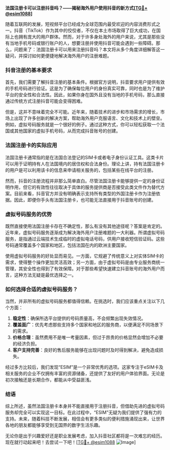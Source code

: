 **法国注册卡可以注册抖音吗？——揭秘海外用户使用抖音的新方式[[TG💪+ @esim1088](https://t.me/s/esim1088)]**

随着互联网的发展，短视频平台已经成为全球范围内最受欢迎的内容消费形式之一。抖音（TikTok）作为其中的佼佼者，不仅在本土市场取得了巨大成功，在国际上也拥有庞大的用户群体。然而，对于许多身处海外的用户来说，尤其是那些没有当地手机号码或银行账户的人，想要注册并使用抖音可能会遇到一些障碍。那么，问题来了：法国注册卡可以用来注册抖音吗？本文将从多个角度详细解答这一疑问，并探讨如何更便捷地解决海外用户的注册难题。

### 抖音注册的基本要求

首先，我们需要了解抖音注册的基本条件。根据官方说明，抖音要求用户提供有效的手机号码进行验证。这是为了确保每位用户的身份真实可靠，同时也是为了维护平台的安全性和合法性。因此，如果你身在国外且没有当地的手机号码，那么直接通过传统方式注册抖音可能会变得困难。

但是，这并不意味着完全不可能。近年来，随着技术的进步和市场需求的增长，市场上出现了许多创新的解决方案，帮助海外用户克服语言、文化和技术上的壁垒。例如，虚拟号码服务就是一个很好的例子。通过这种方式，你可以轻松获取一个法国或其他国家的虚拟手机号码，从而完成抖音账号的创建。

### 法国注册卡的实际应用

法国注册卡通常指的是在法国合法登记的SIM卡或者电子身份认证工具。这类卡片可以用于证明持有人在法国境内的居住权和合法身份。理论上讲，持有法国注册卡的用户是可以利用该卡的信息来申请相关服务的，包括某些在线平台的注册。

然而，抖音的注册流程并非那么简单直白。尽管法国注册卡能够提供一定的身份证明作用，但它的有效性往往取决于具体的服务提供商是否接受此类文件作为替代方案。目前来看，抖音官方并没有明确表示支持所有类型的外国注册卡作为注册依据。因此，即便你手头有法国注册卡，也可能无法直接用于抖音账号的创建。

### 虚拟号码服务的优势

既然直接使用法国注册卡存在不确定性，那么有没有其他途径呢？答案是肯定的。近年来，虚拟号码服务逐渐成为解决海外用户注册难题的一大利器。所谓虚拟号码服务，是指通过云端技术生成临时的虚拟电话号码，供用户接收短信验证码。这些号码通常覆盖多个国家和地区，包括法国在内的欧洲主要国家。

使用虚拟号码服务的好处显而易见。一方面，它规避了传统意义上对实体SIM卡的需求，使得整个操作更加灵活高效；另一方面，由于虚拟号码是由专业服务商统一管理，其安全性也得到了有效保障。对于那些希望快速建立抖音账号的海外用户而言，这种方法无疑是最优选择之一。

### 如何选择合适的虚拟号码服务？

当然，并非所有的虚拟号码服务都值得信赖。在挑选时，我们应该重点关注以下几个方面：

1. **稳定性**：确保所选平台提供的号码质量高，不会频繁出现失效情况。
2. **覆盖面广**：优先考虑那些支持多个国家和地区的服务商，以便满足不同场景下的需求。
3. **价格合理**：虽然费用不是唯一考量因素，但过于昂贵的价格显然会增加不必要的经济负担。
4. **客户支持完善**：良好的售后服务能够在出现问题时及时得到解决，避免造成损失。

经过多方比较后，我们发现“ESIM”是一个非常优秀的选项。这家专注于eSIM卡及相关服务的企业不仅拥有丰富的资源储备，还提供了友好的用户体验界面。无论是初次接触还是长期合作，都能从中受益匪浅。

### 结语

综上所述，虽然法国注册卡本身并不能直接用于注册抖音，但借助先进的虚拟号码服务却完全可以实现这一目标。在此过程中，“ESIM”无疑为我们提供了强有力的支持。未来，随着科技不断发展，相信会有更多类似的便利措施涌现出来，让世界各地的朋友都能够享受到无国界的数字生活乐趣。

无论你是出于兴趣爱好还是职业发展考虑，加入抖音社区都将是一次难忘的经历。现在就行动起来吧！去尝试一下吧！[[TG💪+ @esim1088](https://t.me/s/esim1088) ![Image](https://i.postimg.cc/4NQfJmqS/Snipaste-2025-05-13-00-14-12.png)]